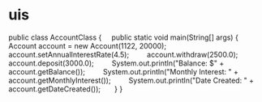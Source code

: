 # uis
public class AccountClass {
    public static void main(String[] args) {
        Account account = new Account(1122, 20000);
        account.setAnnualInterestRate(4.5);
        account.withdraw(2500.0);
        account.deposit(3000.0);
        System.out.println("Balance: $" + account.getBalance());
        System.out.println("Monthly Interest: " + account.getMonthlyInterest());
        System.out.println("Date Created: " + account.getDateCreated());
 
    }
}
